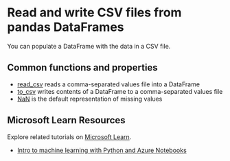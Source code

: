 # Read and write CSV files from pandas DataFrames

You can populate a DataFrame with the data in a CSV file.

## Common functions and properties

- [read_csv](https://pandas.pydata.org/pandas-docs/stable/reference/api/pandas.read_csv.html) reads a comma-separated values file into a DataFrame
- [to_csv](https://pandas.pydata.org/pandas-docs/stable/reference/api/pandas.DataFrame.to_csv.html) writes contents of a DataFrame to a comma-separated values file
- [NaN](https://pandas.pydata.org/pandas-docs/stable/user_guide/missing_data.html) is the default representation of missing values

## Microsoft Learn Resources

Explore related tutorials on [Microsoft Learn](https://learn.microsoft.com/?WT.mc_id=python-c9-niner).

- [Intro to machine learning with Python and Azure Notebooks](https://docs.microsoft.com/learn/paths/intro-to-ml-with-python/?WT.mc_id=python-c9-niner)

